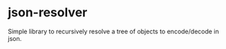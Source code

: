 json-resolver
=============

Simple library to recursively resolve a tree of objects to encode/decode in json.
